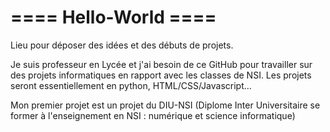 ==== Hello-World ====
=====================

Lieu pour déposer des idées et des débuts de projets.

Je suis professeur en Lycée et j'ai besoin de ce GitHub pour travailler sur des projets informatiques en rapport avec les classes de NSI. Les projets seront essentiellement en python, HTML/CSS/Javascript...

Mon premier projet est un projet du DIU-NSI (Diplome Inter Universitaire se former à l'enseignement en NSI : numérique et science informatique)
